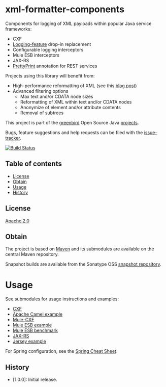 # xml-formatter-components
Components for logging of XML payloads within popular Java service frameworks:

 * CXF
  * [Logging-feature] drop-in replacement
  * Configurable logging interceptors
  * Mule ESB interceptors
 * JAX-RS
  * [PrettyPrint] annotation for REST services
 
Projects using this library will benefit from:

  * High-performance reformatting of XML (see this [blog post])
  * Advanced filtering options
    * Max text and/or CDATA node sizes
    * Reformatting of XML within text and/or CDATA nodes
    * Anonymize of element and/or attribute contents
    * Removal of subtrees

This project is part of the [greenbird] Open Source Java [projects].

Bugs, feature suggestions and help requests can be filed with the [issue-tracker].

[![Build Status][build-badge]][build-link]

## Table of contents
- [License](#license)
- [Obtain](#obtain)
- [Usage](#usage)
- [History](#history)

## License
[Apache 2.0]

## Obtain
The project is based on [Maven] and its submodules are available on the central Maven repository.

Snapshot builds are available from the Sonatype OSS [snapshot repository].

# Usage
See submodules for usage instructions and examples:

 * [CXF]
  * [Apache Camel example]
 * [Mule-CXF]
  * [Mule ESB example]
  * [Mule ESB benchmark]
 * [JAX-RS]
  * [Jersey example]
  
For Spring configuration, see the [Spring Cheat Sheet].
## History
- [1.0.0]: Initial release.


[greenbird]:           http://greenbird.com/
[issue-tracker]:       https://github.com/greenbird/xml-formatter-components/issues
[Apache 2.0]:          http://www.apache.org/licenses/LICENSE-2.0.html
[projects]:            http://greenbird.github.io/
[Maven]:               http://maven.apache.org/
[download]:            http://search.maven.org/#search|ga|1|xml-formatter-components
[build-badge]:         https://build.greenbird.com/job/xml-formatter-components/badge/icon
[build-link]:          https://build.greenbird.com/job/xml-formatter-components/
[snapshot repository]: https://oss.sonatype.org/content/repositories/snapshots/com/greenbird/xml-formatter/xml-formatter-components/
[xml-formatter]:	   https://github.com/greenbird/xml-formatter-core
[Spring Cheat Sheet]:  ./spring.cheat.sheet.md
[Logging-feature]:	    http://cxf.apache.org/docs/features.html
[PrettyPrint]:          ./jax-rs#class-annotation
[JAX-RS]:               ./jax-rs
[CXF]:                  ./cxf
[Jersey example]:       ./jax-rs-example
[Apache Camel example]: ./cxf-example
[Mule-CXF]:             ./mule-cxf
[Mule ESB example]:     ./mule-cxf-example
[Mule ESB benchmark]:   ./cxf-benchmark
[blog post]:            http://www.greenbird.com/2015/06/11/logging-soap-traffic-in-mule-esb-versions-3-2-to-3-6/
